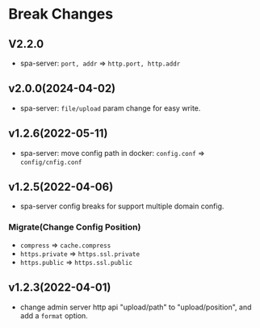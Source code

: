 # Break Changes
## V2.2.0
* spa-server: `port, addr` => `http.port, http.addr`
## v2.0.0(2024-04-02)
* spa-server: `file/upload` param change for easy write. 

## v1.2.6(2022-05-11)
* spa-server: move config path in docker: `config.conf` => `config/cnfig.conf` 

## v1.2.5(2022-04-06)
* spa-server config breaks for support multiple domain config.
### Migrate(Change Config Position)
* `compress` => `cache.compress`
* `https.private` => `https.ssl.private`
* `https.public` => `https.ssl.public`

## v1.2.3(2022-04-01)
* change admin server http api "upload/path" to "upload/position", and add a `format` option.
